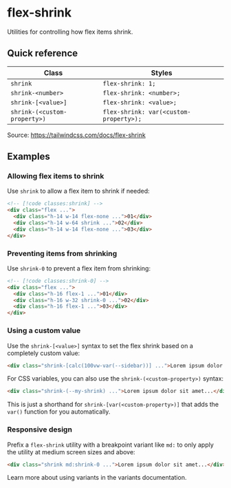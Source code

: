 # flex-shrink

Utilities for controlling how flex items shrink.

## Quick reference

| Class | Styles |
|---|---|
| `shrink` | `flex-shrink: 1;` |
| `shrink-<number>` | `flex-shrink: <number>;` |
| `shrink-[<value>]` | `flex-shrink: <value>;` |
| `shrink-(<custom-property>)` | `flex-shrink: var(<custom-property>);` |

Source: https://tailwindcss.com/docs/flex-shrink

## Examples

### Allowing flex items to shrink

Use `shrink` to allow a flex item to shrink if needed:

```html
<!-- [!code classes:shrink] -->
<div class="flex ...">
  <div class="h-14 w-14 flex-none ...">01</div>
  <div class="h-14 w-64 shrink ...">02</div>
  <div class="h-14 w-14 flex-none ...">03</div>
</div>
```

### Preventing items from shrinking

Use `shrink-0` to prevent a flex item from shrinking:

```html
<!-- [!code classes:shrink-0] -->
<div class="flex ...">
  <div class="h-16 flex-1 ...">01</div>
  <div class="h-16 w-32 shrink-0 ...">02</div>
  <div class="h-16 flex-1 ...">03</div>
</div>
```

### Using a custom value

Use the `shrink-[<value>]` syntax to set the flex shrink based on a completely custom value:

```html
<div class="shrink-[calc(100vw-var(--sidebar))] ...">Lorem ipsum dolor sit amet...</div>
```

For CSS variables, you can also use the `shrink-(<custom-property>)` syntax:

```html
<div class="shrink-(--my-shrink) ...">Lorem ipsum dolor sit amet...</div>
```

This is just a shorthand for `shrink-[var(<custom-property>)]` that adds the `var()` function for you automatically.

### Responsive design

Prefix a `flex-shrink` utility with a breakpoint variant like `md:` to only apply the utility at medium screen sizes and above:

```html
<div class="shrink md:shrink-0 ...">Lorem ipsum dolor sit amet...</div>
```

Learn more about using variants in the variants documentation.
